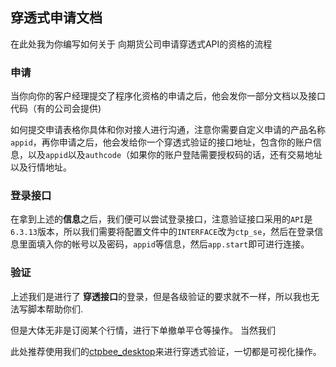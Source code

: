 ## 穿透式申请文档

在此处我为你编写如何关于 向期货公司申请穿透式API的资格的流程

### 申请

当你向你的客户经理提交了程序化资格的申请之后，他会发你一部分文档以及接口代码（有的公司会提供)

如何提交申请表格你具体和你对接人进行沟通，注意你需要自定义申请的产品名称`appid`，再你申请之后，他会发给你一个穿透式验证的接口地址，包含你的账户信息，以及`appid`以及`authcode`（如果你的账户登陆需要授权码的话，还有交易地址以及行情地址。

### 登录接口

在拿到上述的**信息**之后，我们便可以尝试登录接口，注意验证接口采用的`API`是`6.3.13`版本，所以我们需要将配置文件中的`INTERFACE`改为`ctp_se`，然后在登录信息里面填入你的帐号以及密码，`appid`等信息，然后`app.start`即可进行连接。

### 验证

 上述我们是进行了 **穿透接口**的登录，但是各级验证的要求就不一样，所以我也无法写脚本帮助你们.
 
 但是大体无非是订阅某个行情，进行下单撤单平仓等操作。 当然我们


此处推荐使用我们的[ctpbee_desktop](https://github.com/ctpbee/ctpnee_desktop)来进行穿透式验证，一切都是可视化操作。